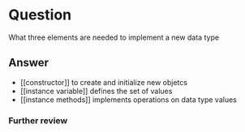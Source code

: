 # Question
What three elements are needed to implement a new data type
## Answer
- [[constructor]] to create and initialize new objetcs
- [[instance variable]] defines the set of values
- [[instance methods]] implements operations on data type values
### Further review
